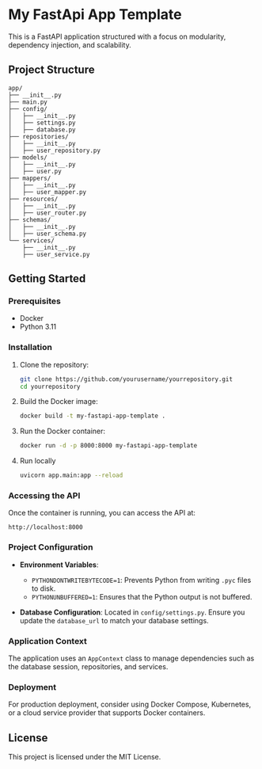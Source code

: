 
# My FastApi App Template

This is a FastAPI application structured with a focus on modularity, dependency injection, and scalability.

## Project Structure

```
app/
├── __init__.py
├── main.py
├── config/
│   ├── __init__.py
│   ├── settings.py
│   ├── database.py
├── repositories/
│   ├── __init__.py
│   ├── user_repository.py
├── models/
│   ├── __init__.py
│   ├── user.py
├── mappers/
│   ├── __init__.py
│   ├── user_mapper.py
├── resources/
│   ├── __init__.py
│   ├── user_router.py
├── schemas/
│   ├── __init__.py
│   ├── user_schema.py
└── services/
    ├── __init__.py
    ├── user_service.py
```

## Getting Started

### Prerequisites

- Docker
- Python 3.11

### Installation

1. Clone the repository:

   ```bash
   git clone https://github.com/yourusername/yourrepository.git
   cd yourrepository
   ```

2. Build the Docker image:

   ```bash
   docker build -t my-fastapi-app-template .
   ```

3. Run the Docker container:

   ```bash
   docker run -d -p 8000:8000 my-fastapi-app-template
   ```
4. Run locally

    ```bash
    uvicorn app.main:app --reload
    ```

### Accessing the API

Once the container is running, you can access the API at:

```
http://localhost:8000
```

### Project Configuration

- **Environment Variables**:
  - `PYTHONDONTWRITEBYTECODE=1`: Prevents Python from writing `.pyc` files to disk.
  - `PYTHONUNBUFFERED=1`: Ensures that the Python output is not buffered.

- **Database Configuration**: Located in `config/settings.py`. Ensure you update the `database_url` to match your database settings.

### Application Context

The application uses an `AppContext` class to manage dependencies such as the database session, repositories, and services.

### Deployment

For production deployment, consider using Docker Compose, Kubernetes, or a cloud service provider that supports Docker containers.

## License

This project is licensed under the MIT License.

